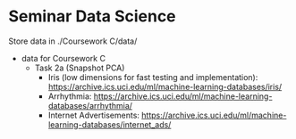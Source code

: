 # Seminar Data Science

Store data in ./Coursework C/data/

* data for Coursework C 
  * Task 2a (Snapshot PCA)
    * Iris (low dimensions for fast testing and implementation): https://archive.ics.uci.edu/ml/machine-learning-databases/iris/
    * Arrhythmia: https://archive.ics.uci.edu/ml/machine-learning-databases/arrhythmia/
    * Internet Advertisements: https://archive.ics.uci.edu/ml/machine-learning-databases/internet_ads/